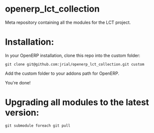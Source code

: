 openerp_lct_collection
======================

Meta repository containing all the modules for the LCT project.


Installation:
=============

In your OpenERP installation, clone this repo into the custom folder:

    git clone git@github.com:jrial/openerp_lct_collection.git custom

Add the custom folder to your addons path for OpenERP.

You're done!


Upgrading all modules to the latest version:
============================================

    git submodule foreach git pull
